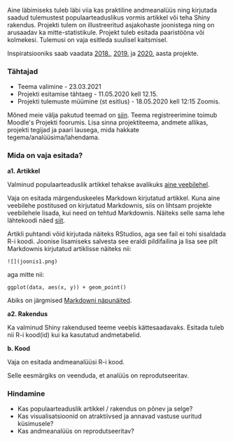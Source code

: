 ﻿---
layout: page
---

Aine läbimiseks tuleb läbi viia kas praktiline andmeanalüüs ning kirjutada saadud tulemustest populaarteaduslikus vormis artikkel või teha Shiny rakendus. Projekti tulem on illustreeritud asjakohaste joonistega ning on arusaadav ka mitte-statistikule. Projekt tuleb esitada paaristööna või kolmekesi. Tulemusi on vaja esitleda suulisel kaitsmisel.

Inspiratsiooniks saab vaadata [2018.](https://andmeteadus.github.io/2018/projektid/),  [2019.](https://andmeteadus.github.io/2019/projektid/) ja [2020.](https://andmeteadus.github.io/2020/projektid/) aasta projekte. 

### Tähtajad 

* Teema valimine - 23.03.2021
* Projekti esitamise tähtaeg - 11.05.2020 kell 12.15.
* Projekti tulemuste müümine (st esitlus) - 18.05.2020 kell 12:15 Zoomis.

Mõned meie välja pakutud teemad on [siin](https://docs.google.com/spreadsheets/d/1pWFMwq3mPY0OXMGVlFcxJIqnfTv41c8Xvr4rNEOGfpg/edit#gid=0). Teema registreerimine toimub Moodle's Projekti foorumis. Lisa sinna projektiteema, andmete allikas, projekti tegijad ja paari lausega, mida hakkate tegema/analüüsima/lahendama.

### Mida on vaja esitada?

**a1. Artikkel**

Valminud populaarteaduslik artikkel tehakse avalikuks [aine veebilehel](../projektid/).

Vaja on esitada märgenduskeeles Markdown kirjutatud artikkel.
Kuna aine veebilehe postitused on kirjutatud Markdownis, siis on lihtsam projekte veebilehele lisada, kui need on tehtud Markdownis.
Näiteks selle sama lehe lähtekoodi näed [siit](https://raw.githubusercontent.com/andmeteadus/2021/master/projekt_juhend.md).

Artikli puhtandi võid kirjutada näiteks RStudios, aga see fail ei tohi sisaldada R-i koodi.
Joonise lisamiseks salvesta see eraldi pildifailina ja lisa see pilt Markdownis kirjutatud artiklisse näiteks nii:

```
![](joonis1.png)
```

aga mitte nii:

```
ggplot(data, aes(x, y)) + geom_point()
```

Abiks on järgmised [Markdowni näpunäited](https://github.com/adam-p/markdown-here/wiki/Markdown-Cheatsheet#images).

**a2. Rakendus**

Ka valminud Shiny rakendused teeme veebis kättesaadavaks. Esitada tuleb nii R-i kood(id) kui ka kasutatud andmetabelid.

**b. Kood**

Vaja on esitada andmeanalüüsi R-i kood.

Selle eesmärgiks on veenduda, et analüüs on reprodutseeritav. 

### Hindamine

* Kas populaarteaduslik artikkel / rakendus on põnev ja selge?
* Kas visualisatsioonid on atraktiivsed ja annavad vastuse uuritud küsimusele?
* Kas andmeanalüüs on reprodutseeritav?
